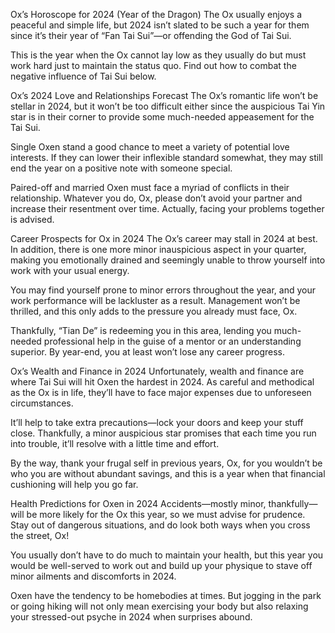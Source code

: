 Ox’s Horoscope for 2024 (Year of the Dragon)
The Ox usually enjoys a peaceful and simple life, but 2024 isn’t slated to be such a year for them since it’s their year of “Fan Tai Sui”—or offending the God of Tai Sui.

This is the year when the Ox cannot lay low as they usually do but must work hard just to maintain the status quo. Find out how to combat the negative influence of Tai Sui below.

Ox’s 2024 Love and Relationships Forecast
The Ox’s romantic life won’t be stellar in 2024, but it won’t be too difficult either since the auspicious Tai Yin star is in their corner to provide some much-needed appeasement for the Tai Sui.

Single Oxen stand a good chance to meet a variety of potential love interests. If they can lower their inflexible standard somewhat, they may still end the year on a positive note with someone special.

Paired-off and married Oxen must face a myriad of conflicts in their relationship. Whatever you do, Ox, please don’t avoid your partner and increase their resentment over time. Actually, facing your problems together is advised.

Career Prospects for Ox in 2024
The Ox’s career may stall in 2024 at best. In addition, there is one more minor inauspicious aspect in your quarter, making you emotionally drained and seemingly unable to throw yourself into work with your usual energy.

You may find yourself prone to minor errors throughout the year, and your work performance will be lackluster as a result. Management won’t be thrilled, and this only adds to the pressure you already must face, Ox.

Thankfully, “Tian De” is redeeming you in this area, lending you much-needed professional help in the guise of a mentor or an understanding superior. By year-end, you at least won’t lose any career progress.

Ox’s Wealth and Finance in 2024
Unfortunately, wealth and finance are where Tai Sui will hit Oxen the hardest in 2024. As careful and methodical as the Ox is in life, they’ll have to face major expenses due to unforeseen circumstances.

It’ll help to take extra precautions—lock your doors and keep your stuff close. Thankfully, a minor auspicious star promises that each time you run into trouble, it’ll resolve with a little time and effort.

By the way, thank your frugal self in previous years, Ox, for you wouldn’t be who you are without abundant savings, and this is a year when that financial cushioning will help you go far.

Health Predictions for Oxen in 2024
Accidents—mostly minor, thankfully—will be more likely for the Ox this year, so we must advise for prudence. Stay out of dangerous situations, and do look both ways when you cross the street, Ox!

You usually don’t have to do much to maintain your health, but this year you would be well-served to work out and build up your physique to stave off minor ailments and discomforts in 2024.

Oxen have the tendency to be homebodies at times. But jogging in the park or going hiking will not only mean exercising your body but also relaxing your stressed-out psyche in 2024 when surprises abound.